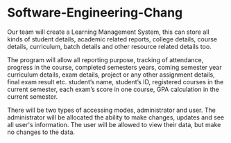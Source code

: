 # Software-Engineering-Chang

Our team will create a Learning Management System, this can store all kinds of student details, 
academic related reports, college details, course details, curriculum, batch details and other resource related details too.  

The program will allow all reporting purpose, tracking of attendance, progress in the course, completed semesters years, 
coming semester year curriculum details, exam details, project or any other assignment details, final exam result etc.
student’s name, student’s ID, registered courses in the current semester, each exam’s score in one course, GPA calculation 
in the current semester. 

There will be two types of accessing modes, administrator and user. The administrator will be allocated the ability to make changes,
updates and see all user's information. The user will be allowed to view their data, but make no changes to the data. 
